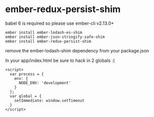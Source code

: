 # ember-redux-persist-shim

babel 6 is required so please use ember-cli v2.13.0+

    ember install ember-lodash-es-shim
    ember install ember-json-stringify-safe-shim
    ember install ember-redux-persist-shim

remove the ember-lodash-shim dependency from your package.json

In your app/index.html be sure to hack in 2 globals :(

    <script>
      var process = {
        env: {
          NODE_ENV: 'development'
        }
      };
      var global = {
        setImmediate: window.setTimeout
      }
    </script>
